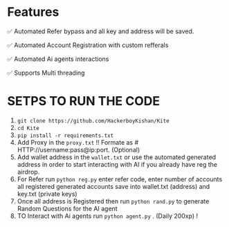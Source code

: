 # Features 

✅ Automated Refer bypass and all key and address will be saved. 

✅ Automated Account Registration with custom refferals 

✅ Automated Ai agents interactions

✅ Supports Multi threading 

# SETPS TO RUN THE CODE

1. `git clone https://github.com/HackerboyKishan/Kite`
2. `cd Kite`
3. `pip install -r requirements.txt`
4. Add Proxy in the `proxy.txt` !! Formate as # HTTP://username:pass@ip:port. (Optional) 
5. Add wallet address in the `wallet.txt` or use the automated generated address in order to start interacting with AI if you already have reg the airdrop.
7. For Refer run `python reg.py` enter refer code, enter number of accounts all registered generated accounts save into wallet.txt (address) and key.txt (private keys) 
8. Once all address is Registered then run `python rand.py` to generate Random Questions for the AI agent
9. TO Interact with Ai agents run `python agent.py` . (Daily 200xp) !
